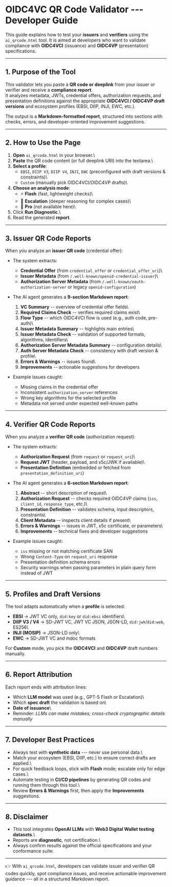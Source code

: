 # OIDC4VC QR Code Validator --- Developer Guide

This guide explains how to test your **issuers** and **verifiers** using
the `ai_qrcode.html` tool. It is aimed at developers who want to
validate compliance with **OIDC4VCI** (issuance) and **OIDC4VP**
(presentation) specifications.

------------------------------------------------------------------------

## 1. Purpose of the Tool

This validator lets you paste a **QR code or deeplink** from your issuer
or verifier and receive a **compliance report**.\
It analyzes metadata, JWTs, credential offers, authorization requests,
and presentation definitions against the appropriate **OIDC4VCI /
OIDC4VP draft versions** and ecosystem profiles (EBSI, DIIP, INJI, EWC,
etc.).

The output is a **Markdown-formatted report**, structured into sections
with checks, errors, and developer-oriented improvement suggestions.

------------------------------------------------------------------------

## 2. How to Use the Page

1.  **Open** `ai_qrcode.html` in your browser.\
2.  **Paste** the QR code content (or full deeplink URI) into the
    textarea.\
3.  **Select a profile**:
    -   `EBSI`, `DIIP V3`, `DIIP V4`, `INJI`, `EWC` (preconfigured with
        draft versions & constraints)\
    -   `Custom` (manually pick OIDC4VCI/OIDC4VP drafts)\
4.  **Choose an analysis mode**:
    -   ⚡ **Flash** (fast, lightweight checks)\
    -   🧠 **Escalation** (deeper reasoning for complex cases)\
    -   👑 **Pro** (not available here)\
5.  Click **Run Diagnostic**.\
6.  Read the generated **report**.

------------------------------------------------------------------------

## 3. Issuer QR Code Reports

When you analyze an **issuer QR code** (credential offer):

-   The system extracts:

    -   **Credential Offer** (from `credential_offer` or
        `credential_offer_uri`)\
    -   **Issuer Metadata** (from
        `/.well-known/openid-credential-issuer`)\
    -   **Authorization Server Metadata** (from
        `/.well-known/oauth-authorization-server` or legacy
        `openid-configuration`)

-   The AI agent generates a **9-section Markdown report**:

    1.  **VC Summary** -- overview of credential offer fields\
    2.  **Required Claims Check** -- verifies required claims exist\
    3.  **Flow Type** -- which OIDC4VCI flow is used (e.g., auth code,
        pre-auth)\
    4.  **Issuer Metadata Summary** -- highlights main entries\
    5.  **Issuer Metadata Check** -- validation of supported formats,
        algorithms, identifiers\
    6.  **Authorization Server Metadata Summary** -- configuration
        details\
    7.  **Auth Server Metadata Check** -- consistency with draft version
        & profile\
    8.  **Errors & Warnings** -- issues found\
    9.  **Improvements** -- actionable suggestions for developers

-   Example issues caught:

    -   Missing claims in the credential offer
    -   Inconsistent `authorization_server` references
    -   Wrong key algorithms for the selected profile
    -   Metadata not served under expected well-known paths

------------------------------------------------------------------------

## 4. Verifier QR Code Reports

When you analyze a **verifier QR code** (authorization request):

-   The system extracts:

    -   **Authorization Request** (from `request` or `request_uri`)\
    -   **Request JWT** (header, payload, and x5c/JWK if available)\
    -   **Presentation Definition** (embedded or fetched from
        `presentation_definition_uri`)

-   The AI agent generates a **6-section Markdown report**:

    1.  **Abstract** -- short description of request\
    2.  **Authorization Request** -- checks required OIDC4VP claims
        (`iss`, `client_id`, `response_type`, etc.)\
    3.  **Presentation Definition** -- validates schema, input
        descriptors, constraints\
    4.  **Client Metadata** -- inspects client details if present\
    5.  **Errors & Warnings** -- issues in JWT, x5c certificate, or
        parameters\
    6.  **Improvements** -- technical fixes and developer suggestions

-   Example issues caught:

    -   `iss` missing or not matching certificate SAN
    -   Wrong `Content-Type` on `request_uri` response
    -   Presentation definition schema errors
    -   Security warnings when passing parameters in plain query form
        instead of JWT

------------------------------------------------------------------------

## 5. Profiles and Draft Versions

The tool adapts automatically when a **profile** is selected:

-   **EBSI** → JWT VC only, `did:key` or `did:ebsi` identifiers\
-   **DIIP V3 / V4** → SD-JWT VC, JWT VC JSON, JSON-LD,
    `did:jwk`/`did:web`, ES256\
-   **INJI (MOSIP)** → JSON-LD only\
-   **EWC** → SD-JWT VC and mdoc formats

For **Custom** mode, you pick the **OIDC4VCI** and **OIDC4VP** draft
numbers manually.

------------------------------------------------------------------------

## 6. Report Attribution

Each report ends with attribution lines:

-   Which **LLM model** was used (e.g., GPT-5 Flash or Escalation)\
-   Which **spec draft** the validation is based on\
-   **Date of issuance**\
-   Reminder: *LLMs can make mistakes; cross-check cryptographic details
    manually*

------------------------------------------------------------------------

## 7. Developer Best Practices

-   Always test with **synthetic data** --- never use personal data.\
-   Match your ecosystem (EBSI, DIIP, etc.) to ensure correct drafts are
    applied.\
-   For quick feedback loops, stick with **Flash** mode; escalate only
    for edge cases.\
-   Automate testing in **CI/CD pipelines** by generating QR codes and
    running them through this tool.\
-   Review **Errors & Warnings** first, then apply the **Improvements**
    suggestions.

------------------------------------------------------------------------

## 8. Disclaimer

-   This tool integrates **OpenAI LLMs** with **Web3 Digital Wallet
    testing datasets**.\
-   Reports are **diagnostic**, not certification.\
-   Always confirm results against the official specifications and your
    conformance suite.

------------------------------------------------------------------------

👉 With `ai_qrcode.html`, developers can validate issuer and verifier QR
codes quickly, spot compliance issues, and receive actionable
improvement guidance --- all in a structured Markdown report.
